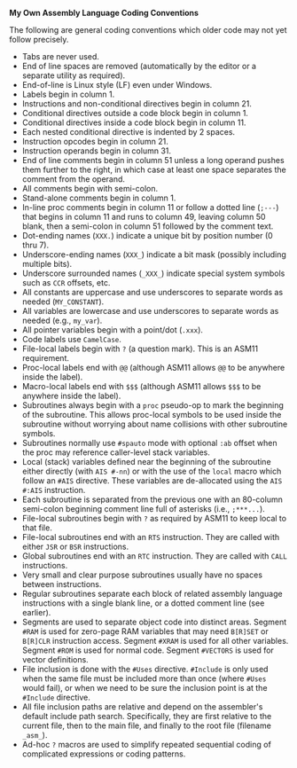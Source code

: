 **My Own Assembly Language Coding Conventions**

The following are general coding conventions which older code may not yet follow precisely.

* Tabs are never used.
* End of line spaces are removed (automatically by the editor or a separate utility as required).
* End-of-line is Linux style (LF) even under Windows.
* Labels begin in column 1.
* Instructions and non-conditional directives begin in column 21.
* Conditional directives outside a code block begin in column 1.
* Conditional directives inside a code block begin in column 11.
* Each nested conditional directive is indented by 2 spaces.
* Instruction opcodes begin in column 21.
* Instruction operands begin in column 31.
* End of line comments begin in column 51 unless a long operand pushes them further to the right, in which case at least one space separates the comment from the operand.
* All comments begin with semi-colon.
* Stand-alone comments begin in column 1.
* In-line proc comments begin in column 11 or follow a dotted line (`;---`) that begins in column 11 and runs to column 49, leaving column 50 blank, then a semi-colon in column 51 followed by the comment text.
* Dot-ending names (`XXX.`) indicate a unique bit by position number (0 thru 7).
* Underscore-ending names (`XXX_`) indicate a bit mask (possibly including multiple bits).
* Underscore surrounded names (`_XXX_`) indicate special system symbols such as `CCR` offsets, etc.
* All constants are uppercase and use underscores to separate words as needed (`MY_CONSTANT`).
* All variables are lowercase and use underscores to separate words as needed (e.g., `my_var`).
* All pointer variables begin with a point/dot (`.xxx`).
* Code labels use `CamelCase`.
* File-local labels begin with `?` (a question mark).  This is an ASM11 requirement.
* Proc-local labels end with `@@` (although ASM11 allows `@@` to be anywhere inside the label).
* Macro-local labels end with `$$$` (although ASM11 allows `$$$` to be anywhere inside the label).
* Subroutines always begin with a `proc` pseudo-op to mark the beginning of the subroutine.  This allows proc-local symbols to be used inside the subroutine without worrying about name collisions with other subroutine symbols.
* Subroutines normally use `#spauto` mode with optional `:ab` offset when the proc may reference caller-level stack variables.
* Local (stack) variables defined near the beginning of the subroutine either directly (with `AIS #-nn`) or with the use of the `local` macro which follow an `#AIS` directive.  These variables are de-allocated using the `AIS #:AIS` instruction.
* Each subroutine is separated from the previous one with an 80-column semi-colon beginning comment line full of asterisks (i.e., `;***...`).
* File-local subroutines begin with `?` as required by ASM11 to keep local to that file.
* File-local subroutines end with an `RTS` instruction.  They are called with either `JSR` or `BSR` instructions.
* Global subroutines end with an `RTC` instruction.  They are called with `CALL` instructions.
* Very small and clear purpose subroutines usually have no spaces between instructions.
* Regular subroutines separate each block of related assembly language instructions with a single blank line, or a dotted comment line (see earlier).
* Segments are used to separate object code into distinct areas.  Segment `#RAM` is used for zero-page RAM variables that may need `B[R]SET` or `B[R]CLR` instruction access. Segment `#XRAM` is used for all other variables. Segment `#ROM` is used for normal code.  Segment `#VECTORS` is used for vector definitions.
* File inclusion is done with the `#Uses` directive.  `#Include` is only used when the same file must be included more than once (where `#Uses` would fail), or when we need to be sure the inclusion point is at the `#Include` directive.
* All file inclusion paths are relative and depend on the assembler's default include path search.  Specifically, they are first relative to the current file, then to the main file, and finally to the root file (filename `_asm_`).
* Ad-hoc `?` macros are used to simplify repeated sequential coding of complicated expressions or coding patterns.
